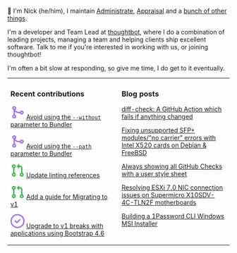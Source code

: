 👋 I'm Nick (he/him), I maintain [Administrate][1], [Appraisal][2] and a [bunch
of other things][3].

I'm a developer and Team Lead at [thoughtbot][4], where I do a combination of
leading projects, managing a team and helping clients ship excellent software.
Talk to me if you're interested in working with us, or joining thoughtbot!

I'm often a bit slow at responding, so give me time, I do get to it eventually.

<table><tr><td valign="top" width="50%">

### Recent contributions

<!-- contributions starts -->
![](icons/pull_request_merged.svg) [Avoid using the `--without` parameter to Bundler](https://github.com/thoughtbot/appraisal/pull/221)

![](icons/pull_request_merged.svg) [Avoid using the `--path` parameter to Bundler](https://github.com/thoughtbot/appraisal/pull/220)

![](icons/pull_request_open.svg) [Update linting references](https://github.com/thoughtbot/administrate/pull/2530)

![](icons/pull_request_open.svg) [Add a guide for Migrating to v1](https://github.com/thoughtbot/administrate/pull/2518)

![](icons/issue_closed.svg) [Upgrade to v1 breaks with applications using Bootstrap 4.6](https://github.com/thoughtbot/administrate/issues/2522)

<!-- contributions ends -->
</td><td valign="top" width="50%">

### Blog posts

<!-- blog starts -->
[diff-check: A GitHub Action which fails if anything changed](https://nickcharlton.net/posts/diff-check-github-action.html)

[Fixing unsupported SFP+ modules/"no carrier" errors with Intel X520 cards on Debian & FreeBSD](https://nickcharlton.net/posts/unsupported-sfp-modules-intel-x520-debian-freebsd.html)

[Always showing all GitHub Checks with a user style sheet](https://nickcharlton.net/posts/github-checks-stylesheet.html)

[Resolving ESXi 7.0 NIC connection issues on Supermicro X10SDV-4C-TLN2F motherboards](https://nickcharlton.net/posts/resolving-esxi-7-nic-connection-issues-on-supermicro-x10sdv-4c-tln2f-motherboards.html)

[Building a 1Password CLI Windows MSI Installer](https://nickcharlton.net/posts/building-a-1password-cli-windows-msi-installer.html)

<!-- blog ends -->
</td></tr></table>

[1]: https://github.com/thoughtbot/administrate
[2]: https://github.com/thoughtbot/appraisal
[3]: https://github.com/nickcharlton?tab=repositories
[4]: https://thoughtbot.com

